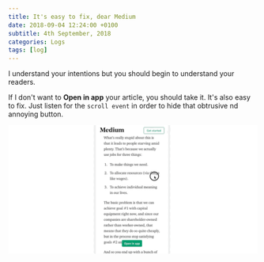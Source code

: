 ```yaml
---
title: It's easy to fix, dear Medium
date: 2018-09-04 12:24:00 +0100
subtitle: 4th September, 2018
categories: Logs
tags: [log]
---
```


I understand your intentions but you should begin to understand your readers.

If I don't want to **Open in app** your article, you should take it. It's also easy to fix. Just listen for the `scroll event` in order to hide that obtrusive nd annoying button.

![](../assets/log/n564_2018-09-04-16_23_32.gif)